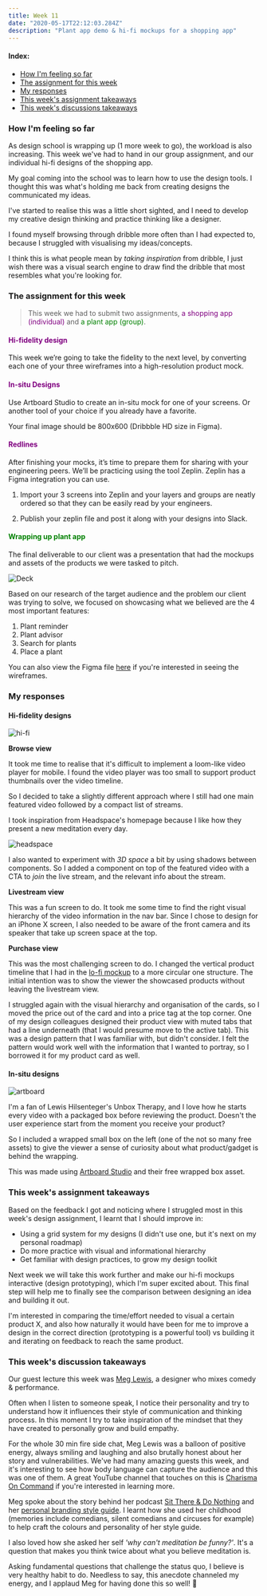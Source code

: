 ```yaml
---
title: Week 11
date: "2020-05-17T22:12:03.284Z"
description: "Plant app demo & hi-fi mockups for a shopping app"
---
```


#### Index:

- [How I'm feeling so far](#howAmIfeeling)
- [The assignment for this week](#assignment)
- [My responses](#responses)
- [This week's assignment takeaways](#assignmentTakeaways)
- [This week's discussions takeaways](#discussionTakeaways)

### <a name="howAmIfeeling"></a> How I'm feeling so far

As design school is wrapping up (1 more week to go), the workload is also increasing. This week we've had to hand in our group assignment, and our individual hi-fi designs of the shopping app.

My goal coming into the school was to learn how to use the design tools. I thought this was what's holding me back from creating designs the communicated my ideas.

I've started to realise this was a little short sighted, and I need to develop my creative design thinking and practice thinking like a designer.

I found myself browsing through dribble more often than I had expected to, because I struggled with visualising my ideas/concepts.

I think this is what people mean by _taking inspiration_ from dribble, I just wish there was a visual search engine to draw find the dribble that most resembles what you're looking for.

### <a name="assignment"></a> The assignment for this week

> This week we had to submit two assignments, <span style="color:purple">a shopping app (individual)</span> and <span style="color:green">a plant app (group)</span>.

#### <span style="color:purple"> Hi-fidelity design </span>

This week we’re going to take the fidelity to the next level, by converting each one of your three wireframes into a high-resolution product mock.

#### <span style="color:purple"> In-situ Designs</span>

Use Artboard Studio to create an in-situ mock for one of your screens. Or another tool of your choice if you already have a favorite.

Your final image should be 800x600 (Dribbble HD size in Figma).

#### <span style="color:purple"> Redlines</span>

After finishing your mocks, it’s time to prepare them for sharing with your engineering peers. We’ll be practicing using the tool Zeplin. Zeplin has a Figma integration you can use.

1. Import your 3 screens into Zeplin and your layers and groups are neatly ordered so that they can be easily read by your engineers.

2. Publish your zeplin file and post it along with your designs into Slack.

#### <span style="color:green">Wrapping up plant app</span>

The final deliverable to our client was a presentation that had the mockups and assets of the products we were tasked to pitch. 

![Deck](./deck.gif)

Based on our research of the target audience and the problem our client was trying to solve, we focused on showcasing what we believed are the 4 most important features:

1. Plant reminder
2. Plant advisor 
3. Search for plants
4. Place a plant

You can also view the Figma file [here](https://www.figma.com/file/z3anIBkjtEG3qvJs4KVPBj/Pretty-Good-Designers?node-id=264%3A8) if you're interested in seeing the wireframes. 

### <a name="responses"></a> My responses

#### Hi-fidelity designs

![hi-fi](./hi-fi.png)

**Browse view**

It took me time to realise that it's difficult to implement a loom-like video player for mobile. I found the video player was too small to support product thumbnails over the video timeline.

So I decided to take a slightly different approach where I still had one main featured video followed by a compact list of streams. 

I took inspiration from Headspace's homepage because I like how they present a new meditation every day.

![headspace](./headspace.png)

I also wanted to experiment with _3D space_ a bit by using shadows between components. So I added a component on top of the featured video with a CTA to _join_ the live stream, and the relevant info about the stream.

**Livestream view**

This was a fun screen to do. It took me some time to find the right visual hierarchy of the video information in the nav bar. Since I chose to design for an iPhone X screen, I also needed to be aware of the front camera and its speaker that take up screen space at the top.

**Purchase view**

This was the most challenging screen to do. I changed the vertical product timeline that I had in the [lo-fi mockup](/week-10) to a more circular one structure. The initial intention was to show the viewer the showcased products without leaving the livestream view.

I struggled again with the visual hierarchy and organisation of the cards, so I moved the price out of the card and into a price tag at the top corner. One of my design colleagues designed their product view with muted tabs that had a line underneath (that I would presume move to the active tab). This was a design pattern that I was familiar with, but didn't consider. I felt the pattern would work well with the information that I wanted to portray, so I borrowed it for my product card as well.

#### In-situ designs

![artboard](./artboard.png)

I'm a fan of Lewis Hilsenteger's Unbox Therapy, and I love how he starts every video with a packaged box before reviewing the product. Doesn't the user experience start from the moment you receive your product?

So I included a wrapped small box on the left (one of the not so many free assets) to give the viewer a sense of curiosity about what product/gadget is behind the wrapping.

This was made using [Artboard Studio](https://artboard.studio/) and their free wrapped box asset.

### <a name="assignmentTakeaways"></a> This week's assignment takeaways

Based on the feedback I got and noticing where I struggled most in this week's design assignment, I learnt that I should improve in:

- Using a grid system for my designs (I didn't use one, but it's next on my personal roadmap)
- Do more practice with visual and informational hierarchy
- Get familiar with design practices, to grow my design toolkit

Next week we will take this work further and make our hi-fi mockups interactive (design prototyping), which I'm super excited about. This final step will help me to finally see the comparison between designing an idea and building it out.

I'm interested in comparing the time/effort needed to visual a certain product X, and also how naturally it would have been for me to improve a design in the correct direction (prototyping is a powerful tool) vs building it and iterating on feedback to reach the same product.

### <a name="discussionTakeaways"></a> This week's discussion takeaways

Our guest lecture this week was [Meg Lewis](https://twitter.com/yourbuddymeg), a designer who mixes comedy & performance.

Often when I listen to someone speak, I notice their personality and try to understand how it influences their style of communication and thinking process. In this moment I try to take inspiration of the mindset that they have created to personally grow and build empathy.

For the whole 30 min fire side chat, Meg Lewis was a balloon of positive energy, always smiling and laughing and also brutally honest about her story and vulnerabilities. We've had many amazing guests this week, and it's interesting to see how body language can capture the audience and this was one of them. A great YouTube channel that touches on this is [Charisma On Command](https://www.youtube.com/user/charismaoncommand) if you're interested in learning more.

Meg spoke about the story behind her podcast [Sit There & Do Nothing](https://sitthereanddonothing.com/) and her [personal branding style guide](https://www.fulltimeyou.co/). I learnt how she used her childhood (memories include comedians, silent comedians and circuses for example) to help craft the colours and personality of her style guide.

I also loved how she asked her self _'why can't meditation be funny?'_. It's a question that makes you think twice about what you believe meditation is.

Asking fundamental questions that challenge the status quo, I believe is very healthy habit to do. Needless to say, this anecdote channeled my energy, and I applaud Meg for having done this so well! 👏
